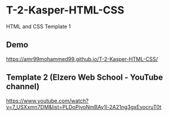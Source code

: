 # T-2-Kasper-HTML-CSS
HTML and CSS Template 1

## Demo
https://amr99mohammed99.github.io/T-2-Kasper-HTML-CSS/

## Template 2 (Elzero Web School - YouTube channel)
https://www.youtube.com/watch?v=7_USXxmn7DM&list=PLDoPjvoNmBAy1l-2A21ng3gxEyocruT0t
